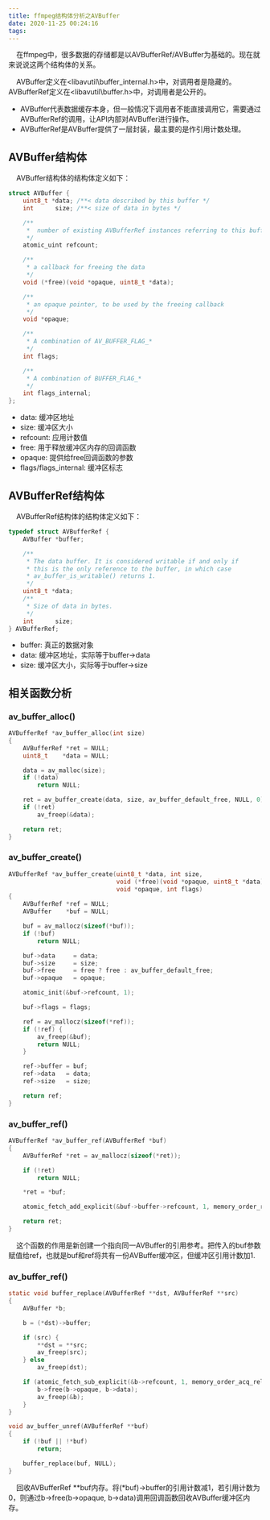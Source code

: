 ```yaml
---
title: ffmpeg结构体分析之AVBuffer
date: 2020-11-25 00:24:16
tags:
---
```

&nbsp;&nbsp;&nbsp;&nbsp;在ffmpeg中，很多数据的存储都是以AVBufferRef/AVBuffer为基础的。现在就来说说这两个结构体的关系。
<!--more-->     
&nbsp;&nbsp;&nbsp;&nbsp;AVBuffer定义在<libavutil\buffer_internal.h>中，对调用者是隐藏的。AVBufferRef定义在<libavutil\buffer.h>中，对调用者是公开的。    
* AVBuffer代表数据缓存本身，但一般情况下调用者不能直接调用它，需要通过AVBufferRef的调用，让API内部对AVBuffer进行操作。
* AVBufferRef是AVBuffer提供了一层封装，最主要的是作引用计数处理。    
## **AVBuffer结构体**
&nbsp;&nbsp;&nbsp;&nbsp;AVBuffer结构体的结构体定义如下：
```C
struct AVBuffer {
    uint8_t *data; /**< data described by this buffer */
    int      size; /**< size of data in bytes */

    /**
     *  number of existing AVBufferRef instances referring to this buffer
     */
    atomic_uint refcount;

    /**
     * a callback for freeing the data
     */
    void (*free)(void *opaque, uint8_t *data);

    /**
     * an opaque pointer, to be used by the freeing callback
     */
    void *opaque;

    /**
     * A combination of AV_BUFFER_FLAG_*
     */
    int flags;

    /**
     * A combination of BUFFER_FLAG_*
     */
    int flags_internal;
};
```
* data: 缓冲区地址
* size: 缓冲区大小
* refcount: 应用计数值
* free: 用于释放缓冲区内存的回调函数
* opaque: 提供给free回调函数的参数
* flags/flags_internal: 缓冲区标志    
## **AVBufferRef结构体**
&nbsp;&nbsp;&nbsp;&nbsp;AVBufferRef结构体的结构体定义如下：
```C
typedef struct AVBufferRef {
    AVBuffer *buffer;

    /**
     * The data buffer. It is considered writable if and only if
     * this is the only reference to the buffer, in which case
     * av_buffer_is_writable() returns 1.
     */
    uint8_t *data;
    /**
     * Size of data in bytes.
     */
    int      size;
} AVBufferRef;
```
* buffer:  真正的数据对象
* data: 缓冲区地址，实际等于buffer->data
* size: 缓冲区大小，实际等于buffer->size
## **相关函数分析**
### **av_buffer_alloc()**
```C
AVBufferRef *av_buffer_alloc(int size)
{
    AVBufferRef *ret = NULL;
    uint8_t    *data = NULL;

    data = av_malloc(size);
    if (!data)
        return NULL;

    ret = av_buffer_create(data, size, av_buffer_default_free, NULL, 0);
    if (!ret)
        av_freep(&data);

    return ret;
}
```
### **av_buffer_create()**
```C
AVBufferRef *av_buffer_create(uint8_t *data, int size,
                              void (*free)(void *opaque, uint8_t *data),
                              void *opaque, int flags)
{
    AVBufferRef *ref = NULL;
    AVBuffer    *buf = NULL;

    buf = av_mallocz(sizeof(*buf));
    if (!buf)
        return NULL;

    buf->data     = data;
    buf->size     = size;
    buf->free     = free ? free : av_buffer_default_free;
    buf->opaque   = opaque;

    atomic_init(&buf->refcount, 1);

    buf->flags = flags;

    ref = av_mallocz(sizeof(*ref));
    if (!ref) {
        av_freep(&buf);
        return NULL;
    }

    ref->buffer = buf;
    ref->data   = data;
    ref->size   = size;

    return ref;
}
```
### **av_buffer_ref()**
```C
AVBufferRef *av_buffer_ref(AVBufferRef *buf)
{
    AVBufferRef *ret = av_mallocz(sizeof(*ret));

    if (!ret)
        return NULL;

    *ret = *buf;

    atomic_fetch_add_explicit(&buf->buffer->refcount, 1, memory_order_relaxed);

    return ret;
}
```
&nbsp;&nbsp;&nbsp;&nbsp;这个函数的作用是新创建一个指向同一AVBuffer的引用参考。把传入的buf参数赋值给ref，也就是buf和ref将共有一份AVBuffer缓冲区，但缓冲区引用计数加1.

### **av_buffer_ref()**
```C
static void buffer_replace(AVBufferRef **dst, AVBufferRef **src)
{
    AVBuffer *b;

    b = (*dst)->buffer;

    if (src) {
        **dst = **src;
        av_freep(src);
    } else
        av_freep(dst);

    if (atomic_fetch_sub_explicit(&b->refcount, 1, memory_order_acq_rel) == 1) {
        b->free(b->opaque, b->data);
        av_freep(&b);
    }
}

void av_buffer_unref(AVBufferRef **buf)
{
    if (!buf || !*buf)
        return;

    buffer_replace(buf, NULL);
}
```
&nbsp;&nbsp;&nbsp;&nbsp;回收AVBufferRef **buf内存。将(*buf)->buffer的引用计数减1，若引用计数为0，则通过b->free(b->opaque, b->data)调用回调函数回收AVBuffer缓冲区内存。